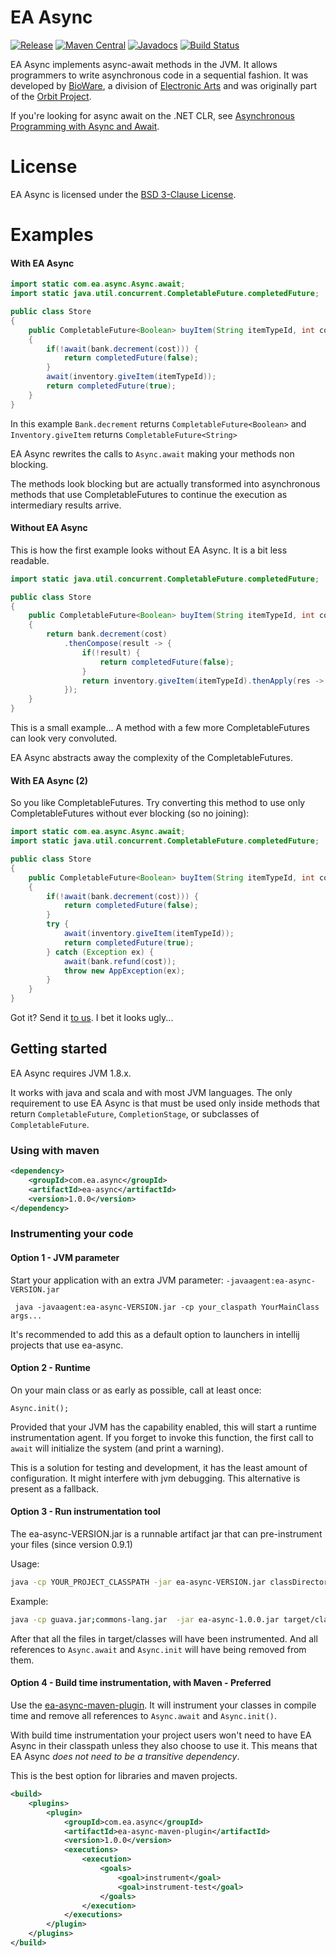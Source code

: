EA Async
============

[![Release](https://img.shields.io/github/release/electronicarts/ea-async.svg)](https://github.com/electronicarts/ea-async/releases)
[![Maven Central](https://img.shields.io/maven-central/v/com.ea.async/ea-async-parent.svg)](http://repo1.maven.org/maven2/com/ea/async/)
[![Javadocs](https://img.shields.io/maven-central/v/com.ea.async/ea-async.svg?label=Javadocs)](http://www.javadoc.io/doc/com.ea.async/ea-async)
[![Build Status](https://img.shields.io/travis/electronicarts/ea-async.svg)](https://travis-ci.org/electronicarts/ea-async)

EA Async implements async-await methods in the JVM.
It allows programmers to write asynchronous code in a sequential fashion.
It was developed by [BioWare](http://www.bioware.com), a division of [Electronic Arts](http://www.ea.com) and was originally part of the [Orbit Project](https://github.com/electronicarts/orbit).

If you're looking for async await on the .NET CLR, see [Asynchronous Programming with Async and Await](https://msdn.microsoft.com/en-us/library/hh191443.aspx).

License
=======
EA Async is licensed under the [BSD 3-Clause License](./LICENSE).

Examples
=======
#### With EA Async

```java
import static com.ea.async.Async.await;
import static java.util.concurrent.CompletableFuture.completedFuture;

public class Store
{
    public CompletableFuture<Boolean> buyItem(String itemTypeId, int cost)
    {
        if(!await(bank.decrement(cost))) {
            return completedFuture(false);
        }
        await(inventory.giveItem(itemTypeId));
        return completedFuture(true);
    }
}
```
In this example `Bank.decrement` returns `CompletableFuture<Boolean>` and `Inventory.giveItem` returns `CompletableFuture<String>`

EA Async rewrites the calls to `Async.await` making your methods non blocking.

The methods look blocking but are actually transformed into asynchronous methods that use
CompletableFutures to continue the execution as intermediary results arrive.

#### Without EA Async

This is how the first example looks without EA Async. It is a bit less readable.

```java
import static java.util.concurrent.CompletableFuture.completedFuture;

public class Store
{
    public CompletableFuture<Boolean> buyItem(String itemTypeId, int cost)
    {
        return bank.decrement(cost)
            .thenCompose(result -> {
                if(!result) {
                    return completedFuture(false);
                }
                return inventory.giveItem(itemTypeId).thenApply(res -> true);
            });
    }
}
```
This is a small example... A method with a few more CompletableFutures can look very convoluted.

EA Async abstracts away the complexity of the CompletableFutures.

#### With EA Async (2)

So you like CompletableFutures.
Try converting this method to use only CompletableFutures without ever blocking (so no joining):

```java
import static com.ea.async.Async.await;
import static java.util.concurrent.CompletableFuture.completedFuture;

public class Store
{
    public CompletableFuture<Boolean> buyItem(String itemTypeId, int cost)
    {
        if(!await(bank.decrement(cost))) {
            return completedFuture(false);
        }
        try {
            await(inventory.giveItem(itemTypeId));
            return completedFuture(true);
        } catch (Exception ex) {
            await(bank.refund(cost));
            throw new AppException(ex);
        }
    }
}
```

Got it? Send it [to us](https://github.com/electronicarts/ea-async/issues/new). I bet it looks ugly...

Getting started
---------------

EA Async requires JVM 1.8.x.

It works with java and scala and with most JVM languages.
The only requirement to use EA Async is that must be used only inside methods that return `CompletableFuture`, `CompletionStage`, or subclasses of `CompletableFuture`.

### Using with maven

```xml
<dependency>
    <groupId>com.ea.async</groupId>
    <artifactId>ea-async</artifactId>
    <version>1.0.0</version>
</dependency>
```

### Instrumenting your code

#### Option 1 - JVM parameter

Start your application with an extra JVM parameter: `-javaagent:ea-async-VERSION.jar`
```
 java -javaagent:ea-async-VERSION.jar -cp your_claspath YourMainClass args...
```

It's recommended to add this as a default option to launchers in intellij projects that use ea-async.  

#### Option 2 - Runtime
On your main class or as early as possible, call at least once:
```
Async.init();
```
Provided that your JVM has the capability enabled, this will start a runtime instrumentation agent.
If you forget to invoke this function, the first call to `await` will initialize the system (and print a warning).

This is a solution for testing and development, it has the least amount of configuration.
It might interfere with jvm debugging. This alternative is present as a fallback.

#### Option 3 - Run instrumentation tool
The ea-async-VERSION.jar is a runnable artifact jar that can pre-instrument your files (since version 0.9.1)

Usage:

```bash
java -cp YOUR_PROJECT_CLASSPATH -jar ea-async-VERSION.jar classDirectory
```

Example:

```bash
java -cp guava.jar;commons-lang.jar  -jar ea-async-1.0.0.jar target/classes
```

After that all the files in target/classes will have been instrumented.
And all references to `Async.await` and `Async.init` will have being removed from them.


#### Option 4 - Build time instrumentation, with Maven - Preferred

Use the [ea-async-maven-plugin](maven-plugin). It will instrument your classes in compile time and 
remove all references to `Async.await` and `Async.init()`.

With build time instrumentation your project users won't need to have EA Async in their classpath unless they also choose to use it.
This means that EA Async <i>does not need to be a transitive dependency</i>.

This is the best option for libraries and maven projects.

```xml
<build>
    <plugins>
        <plugin>
            <groupId>com.ea.async</groupId>
            <artifactId>ea-async-maven-plugin</artifactId>
            <version>1.0.0</version>
            <executions>
                <execution>
                    <goals>
                        <goal>instrument</goal>
                        <goal>instrument-test</goal>
                    </goals>
                </execution>
            </executions>
        </plugin>
    </plugins>
</build>
```

